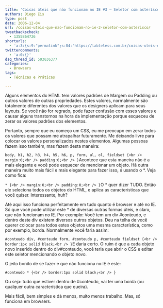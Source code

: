 ```yaml
---
title: 'Coisas úteis que não funcionam no IE #3 – Seletor com asterísco'
authors: Diego Eis
type: post
date: 2006-12-04
url: /coisas-uteis-que-nao-funcionam-no-ie-3-seletor-com-asterisco/
tweetbackscheck:
  - 1355864726
shorturls:
  - 'a:3:{s:9:"permalink";s:84:"https://tableless.com.br/coisas-uteis-que-nao-funcionam-no-ie-3-seletor-com-asterisco";s:7:"tinyurl";s:26:"https://tinyurl.com/3f3yepg";s:4:"isgd";s:19:"https://is.gd/aZ8f8d";}'
twittercomments:
  - 'a:0:{}'
dsq_thread_id: 503036377
categories:
  - Browsers
tags:
  - Técnicas e Práticas

---
```

Alguns elementos do HTML tem valores padrões de Margem ou Padding ou outros valores de outras propriedades. Estes valores, normalmente são totalmente diferentes dos valores que os designers aplicam para seus layouts. Se você não for regrado, pode fazer confusão com esses valores e causar alguns transtornos na hora da implementação porque esqueceu de zerar os valores padrões dos elementos.

Portanto, sempre que eu começo um CSS, eu me preocupo em zerar todos os valores que possam me atrapalhar futuramente. Me deixando livre para colocar os valores personalizados nestes elementos. Algumas pessoas fazem isso também, mas fazem desta maneira:

 `body, h1, h2, h3, h4, h5, h6, p, form, ul, ol, fieldset {<br />
margin:0;<br />
padding:0;<br />
}`Acontece que esta maneira não é a mais elegante e você pode esquecer de mencionar um objeto. Há outra maneira muito mais fácil e mais elegante para fazer isso, é usando o *. Veja como fica:

`* {<br />
margin:0;<br />
padding:0;<br />
}`O * quer dizer TUDO. Então ele seleciona todos os objetos do HTML, e aplica as características que você quiser. Interessante, huh?

Até aqui isso funciona perfeitamente em tudo quanto é browser e até no IE. Só que você pode utilizar este * de diversas outras formas úteis, e claro, que não funcionam no IE. Por exemplo: Você tem um div #conteudo, e dentro deste div existem diversos outros objetos. Deu na telha de você querer colocar para todos estes objetos uma mesma característica, como por exemplo, borda. Normalmente você faria assim:

`#conteudo div, #conteudo form, #conteudo p, #conteudo fieldset {<br />
border:1px solid black;<br />
}`E daria certo. O ruim é que a cada objeto novo inserido dentro do div#conteudo, você teria que abrir o CSS e editar este seletor mencionando o objeto novo.
  
O jeito bonito de se fazer e que não funciona no IE é este:

`#conteudo * {<br />
border:1px solid black;<br />
}`

Ou seja: tudo que estiver dentro de #conteudo, vai ter uma borda (ou qualquer outra característica que queira).

Mais fácil, bem simples e dá menos, muito menos trabalho. Mas, só funciona em browsers.